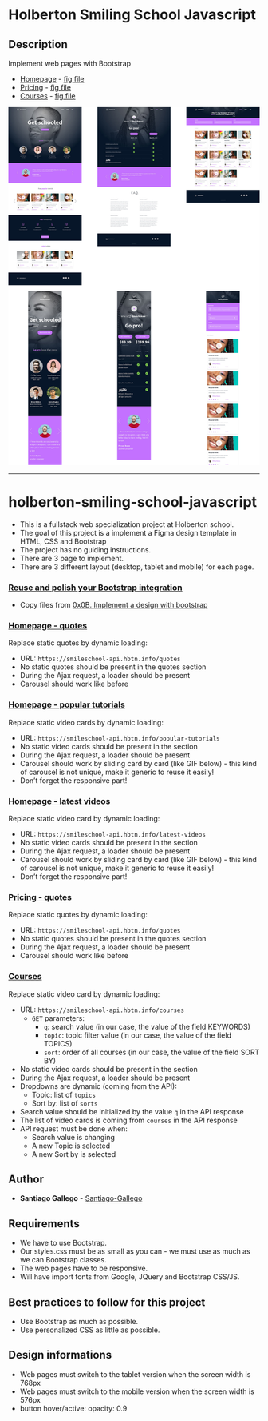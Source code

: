 # Holberton Smiling School Javascript


## Description

Implement web pages with Bootstrap

-   [Homepage](https://intranet.hbtn.io/rltoken/X5mp-bZwa8Jzi3HI4xqSLA "Homepage")  -  [fig file](https://intranet.hbtn.io/rltoken/zsIWYdFMnWtImWisjLgfTw "fig file")
-   [Pricing](https://intranet.hbtn.io/rltoken/Bbop8wwZOLJsavfT6szqdQ "Pricing")  -  [fig file](https://intranet.hbtn.io/rltoken/5yAyDbQvLAVmm3IC_NRV3g "fig file")
-   [Courses](https://intranet.hbtn.io/rltoken/PSFYeol4NYMEmSBsxUyuoQ "Courses")  -  [fig file](https://intranet.hbtn.io/rltoken/Jzp3WS1dZwYd8Q_wTIYp9Q "fig file")


<p align="center"><img src="https://github.com/afinesami/holberton-smiling-school-javascript/blob/main/3c71cc99d2fc1c12a3d3.jpg" alt="final result"></a></p>

---
# holberton-smiling-school-javascript
* This is a fullstack web specialization project at Holberton school.
* The goal of this project is a implement a Figma design template in HTML, CSS and Bootstrap
* The project has no guiding instructions.
* There are 3 page to implement.
* There are 3 different layout (desktop, tablet and mobile) for each page.


### [Reuse and polish your Bootstrap integration](./0-homepage.html)
* Copy files from [0x0B. Implement a design with bootstrap](https://github.com/Santiago-Gallego/holberton-smiling-school)

### [Homepage - quotes](./1-homepage.html)

Replace static quotes by dynamic loading:

-   URL:  `https://smileschool-api.hbtn.info/quotes`
-   No static quotes should be present in the quotes section
-   During the Ajax request, a loader should be present
-   Carousel should work like before

### [Homepage - popular tutorials](./2-homepage.html)

Replace static video cards by dynamic loading:

-   URL:  `https://smileschool-api.hbtn.info/popular-tutorials`
-   No static video cards should be present in the section
-   During the Ajax request, a loader should be present
-   Carousel should work by sliding card by card (like GIF below) - this kind of carousel is not unique, make it generic to reuse it easily!
-   Don’t forget the responsive part!

### [Homepage - latest videos](./homepage.html)

Replace static video card by dynamic loading:

-   URL:  `https://smileschool-api.hbtn.info/latest-videos`
-   No static video cards should be present in the section
-   During the Ajax request, a loader should be present
-   Carousel should work by sliding card by card (like GIF below) - this kind of carousel is not unique, make it generic to reuse it easily!
-   Don’t forget the responsive part!

### [Pricing - quotes](./pricing.html)

Replace static quotes by dynamic loading:

-   URL:  `https://smileschool-api.hbtn.info/quotes`
-   No static quotes should be present in the quotes section
-   During the Ajax request, a loader should be present
-   Carousel should work like before

### [Courses](./courses.html)

Replace static video card by dynamic loading:

-   URL:  `https://smileschool-api.hbtn.info/courses`
    -   `GET`  parameters:
        -   `q`: search value (in our case, the value of the field KEYWORDS)
        -   `topic`: topic filter value (in our case, the value of the field TOPICS)
        -   `sort`: order of all courses (in our case, the value of the field SORT BY)
-   No static video cards should be present in the section
-   During the Ajax request, a loader should be present
-   Dropdowns are dynamic (coming from the API):
    -   Topic: list of  `topics`
    -   Sort by: list of  `sorts`
-   Search value should be initialized by the value  `q`  in the API response
-   The list of video cards is coming from  `courses`  in the API response
-   API request must be done when:
    -   Search value is changing
    -   A new Topic is selected
    -   A new Sort by is selected


## Author
* **Santiago Gallego** - [Santiago-Gallego](https://github.com/Santiago-Gallego)

## Requirements
* We have to use Bootstrap.
* Our styles.css must be as small as you can - we must use as much as we can Bootstrap classes.
* The web pages have to be responsive.
* Will have import fonts from Google, JQuery and Bootstrap CSS/JS.

## Best practices to follow for this project
* Use Bootstrap as much as possible.
* Use personalized CSS as little as possible.

## Design informations
* Web pages must switch to the tablet version when the screen width is 768px
* Web pages must switch to the mobile version when the screen width is 576px
* button hover/active: opacity: 0.9

